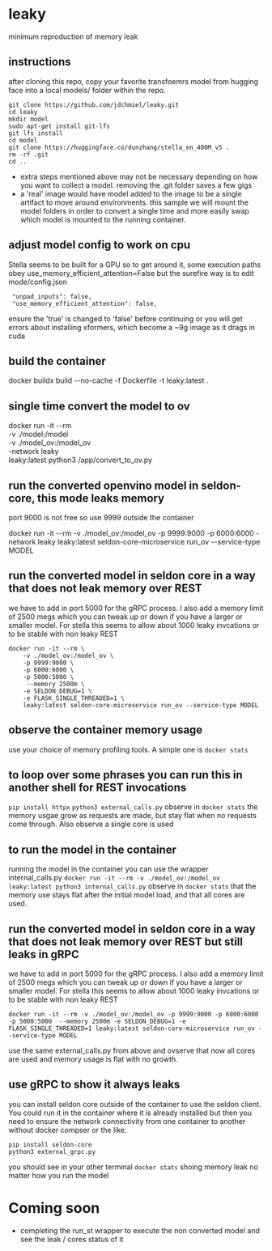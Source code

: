 # leaky
minimum reproduction of memory leak


## instructions
after cloning this repo, copy your favorite transfoemrs model from hugging face into a local models/ folder within the repo.
```
git clone https://github.com/jdchmiel/leaky.git
cd leaky
mkdir model
sudo apt-get install git-lfs
git lfs install
cd model
git clone https://huggingface.co/dunzhang/stella_en_400M_v5 .
rm -rf .git
cd ..
```

- extra steps mentioned above may not be necessary depending on how you want to collect a model. removing the .git folder saves a few gigs
- a 'real' image would have model added to the image to be a single artifact to move around environments. this sample we will mount the model folders in order to convert a single time and more easily swap which model is mounted to the running container.

## adjust model config to work on cpu
Stella seems to be built for a GPU so to get around it, some execution paths obey use_memory_efficient_attention=False but the surefire way is to edit mode/config.json
```
 "unpad_inputs": false,
 "use_memory_efficient_attention": false,
```
ensure the 'true' is changed to 'false' before continuing or you will get errors about installing xformers, which become a ~9g image as it drags in cuda



## build the container
docker buildx build --no-cache -f Dockerfile -t leaky:latest .

## single time convert the model to ov
docker run -it --rm \
    -v ./model:/model \
    -v ./model_ov:/model_ov \
    -network leaky \
    leaky:latest python3 /app/convert_to_ov.py 


## run the converted openvino model in seldon-core, this mode leaks memory
port 9000 is not free so use 9999 outside the container

docker run -it --rm -v ./model_ov:/model_ov -p 9999:9000 -p 6000:6000  -network leaky leaky:latest seldon-core-microservice run_ov --service-type MODEL


## run the converted model in seldon core in a way that does not leak memory over REST
we have to add in port 5000 for the gRPC process.  I also add a memory limit of 2500 megs which you can tweak up or down if you have a larger or smaller model.
For stella this seems to allow about 1000 leaky invcations or to be stable with non leaky REST 
```
docker run -it --rm \
    -v ./model_ov:/model_ov \
    -p 9999:9000 \
    -p 6000:6000 \
    -p 5000:5000 \
     --memory 2500m \
    -e SELDON_DEBUG=1 \
    -e FLASK_SINGLE_THREADED=1 \
    leaky:latest seldon-core-microservice run_ov --service-type MODEL
```


## observe the container memory usage
use your choice of memory profiling tools. A simple one is `docker stats`

## to loop over some phrases you can run this in another shell for REST invocations
`pip install httpx`
`python3 external_calls.py`
observe in `docker stats` the memory usgae grow as requests are made, but stay flat when no requests come through.  Also observe a single core is used



## to run the model in the container
running the model in the container you can use the wrapper internal_calls.py
`docker run -it --rm -v ./model_ov:/model_ov  leaky:latest python3 internal_calls.py`
observe in `docker stats` that the memory use stays flat after the initial model load, and that all cores are used.


## run the converted model in seldon core in a way that does not leak memory over REST but still leaks in gRPC
we have to add in port 5000 for the gRPC process.  I also add a memory limit of 2500 megs which you can tweak up or down if you have a larger or smaller model.
For stella this seems to allow about 1000 leaky invcations or to be stable with non leaky REST 
```
docker run -it --rm -v ./model_ov:/model_ov -p 9999:9000 -p 6000:6000 -p 5000:5000  --memory 2500m -e SELDON_DEBUG=1 -e FLASK_SINGLE_THREADED=1 leaky:latest seldon-core-microservice run_ov --service-type MODEL
```
use the same external_calls.py from above and ovserve that now all cores are used and memory usage is flat with no growth.

## use gRPC to show it always leaks
you can install seldon core outside of the container to use the seldon client. You could run it in the container where it is already installed 
but then you need to ensure the network connectivity from one container to another without docker compser or the like.
```
pip install seldon-core
python3 external_grpc.py
```
you should see in your other terminal `docker stats` shoing memory leak no matter how you run the model







# Coming soon
- completing the run_st wrapper to execute the non converted model and see the leak / cores status of it


